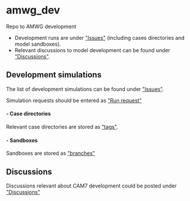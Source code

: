 # amwg_dev
Repo to AMWG development
- Development runs are under ["Issues"](https://github.com/NCAR/amwg_dev/issues) (including cases directories and model sandboxes). 
- Relevant discussions to model development can be found under ["Discussions"](https://github.com/NCAR/amwg_dev/discussions).

## Development simulations
The list of development simulations can be found under ["Issues"](https://github.com/NCAR/amwg_dev/issues).

Simulation requests should be entered as ["Run request"](https://github.com/NCAR/amwg_dev/issues/new/choose)

#### - Case directories
Relevant case directories are stored as ["tags"](https://github.com/NCAR/amwg_dev/tags). 

#### - Sandboxes
Sandboxes are stored as ["branches"](https://github.com/NCAR/amwg_dev/branches)

## Discussions 
Discussions relevant about CAM7 development could be posted under ["Discussions"](https://github.com/NCAR/amwg_dev/discussions)
